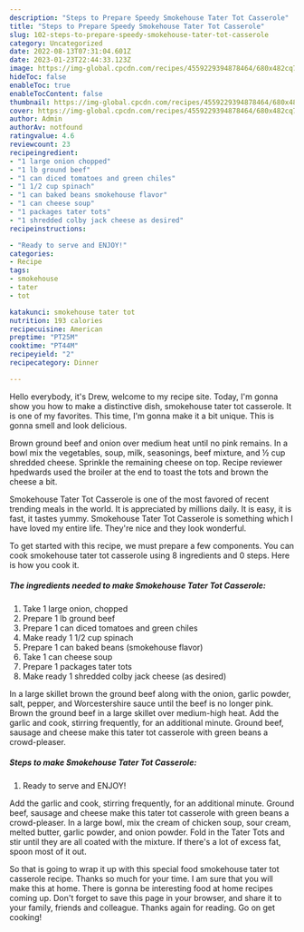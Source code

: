 ```yaml
---
description: "Steps to Prepare Speedy Smokehouse Tater Tot Casserole"
title: "Steps to Prepare Speedy Smokehouse Tater Tot Casserole"
slug: 102-steps-to-prepare-speedy-smokehouse-tater-tot-casserole
category: Uncategorized
date: 2022-08-13T07:31:04.601Z
date: 2023-01-23T22:44:33.123Z
image: https://img-global.cpcdn.com/recipes/4559229394878464/680x482cq70/smokehouse-tater-tot-casserole-recipe-main-photo.jpg
hideToc: false
enableToc: true
enableTocContent: false
thumbnail: https://img-global.cpcdn.com/recipes/4559229394878464/680x482cq70/smokehouse-tater-tot-casserole-recipe-main-photo.jpg
cover: https://img-global.cpcdn.com/recipes/4559229394878464/680x482cq70/smokehouse-tater-tot-casserole-recipe-main-photo.jpg
author: Admin
authorAv: notfound
ratingvalue: 4.6
reviewcount: 23
recipeingredient:
- "1 large onion chopped"
- "1 lb ground beef"
- "1 can diced tomatoes and green chiles"
- "1 1/2 cup spinach"
- "1 can baked beans smokehouse flavor"
- "1 can cheese soup"
- "1 packages tater tots"
- "1 shredded colby jack cheese as desired"
recipeinstructions:

- "Ready to serve and ENJOY!"
categories:
- Recipe
tags:
- smokehouse
- tater
- tot

katakunci: smokehouse tater tot 
nutrition: 193 calories
recipecuisine: American
preptime: "PT25M"
cooktime: "PT44M"
recipeyield: "2"
recipecategory: Dinner

---
```



Hello everybody, it's Drew, welcome to my recipe site. Today, I'm gonna show you how to make a distinctive dish, smokehouse tater tot casserole. It is one of my favorites. This time, I'm gonna make it a bit unique. This is gonna smell and look delicious.

Brown ground beef and onion over medium heat until no pink remains. In a bowl mix the vegetables, soup, milk, seasonings, beef mixture, and ½ cup shredded cheese. Sprinkle the remaining cheese on top. Recipe reviewer hpedwards used the broiler at the end to toast the tots and brown the cheese a bit.

Smokehouse Tater Tot Casserole is one of the most favored of recent trending meals in the world. It is appreciated by millions daily. It is easy, it is fast, it tastes yummy. Smokehouse Tater Tot Casserole is something which I have loved my entire life. They're nice and they look wonderful.


To get started with this recipe, we must prepare a few components. You can cook smokehouse tater tot casserole using 8 ingredients and 0 steps. Here is how you cook it.

<!--inarticleads1-->

##### The ingredients needed to make Smokehouse Tater Tot Casserole:

1. Take 1 large onion, chopped
1. Prepare 1 lb ground beef
1. Prepare 1 can diced tomatoes and green chiles
1. Make ready 1 1/2 cup spinach
1. Prepare 1 can baked beans (smokehouse flavor)
1. Take 1 can cheese soup
1. Prepare 1 packages tater tots
1. Make ready 1 shredded colby jack cheese (as desired)


In a large skillet brown the ground beef along with the onion, garlic powder, salt, pepper, and Worcestershire sauce until the beef is no longer pink. Brown the ground beef in a large skillet over medium-high heat. Add the garlic and cook, stirring frequently, for an additional minute. Ground beef, sausage and cheese make this tater tot casserole with green beans a crowd-pleaser. 

<!--inarticleads2-->

##### Steps to make Smokehouse Tater Tot Casserole:


1. Ready to serve and ENJOY!

Add the garlic and cook, stirring frequently, for an additional minute. Ground beef, sausage and cheese make this tater tot casserole with green beans a crowd-pleaser. In a large bowl, mix the cream of chicken soup, sour cream, melted butter, garlic powder, and onion powder. Fold in the Tater Tots and stir until they are all coated with the mixture. If there&#39;s a lot of excess fat, spoon most of it out. 

So that is going to wrap it up with this special food smokehouse tater tot casserole recipe. Thanks so much for your time. I am sure that you will make this at home. There is gonna be interesting food at home recipes coming up. Don't forget to save this page in your browser, and share it to your family, friends and colleague. Thanks again for reading. Go on get cooking!
